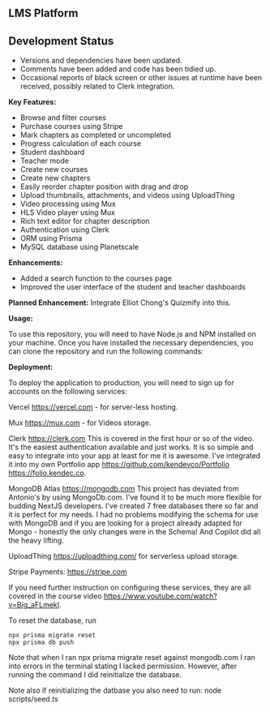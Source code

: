 ## LMS Platform

## Development Status

- Versions and dependencies have been updated.
- Comments have been added and code has been tidied up.
- Occasional reports of black screen or other issues at runtime have been received, possibly related to Clerk integration.

**Key Features:**

- Browse and filter courses
- Purchase courses using Stripe
- Mark chapters as completed or uncompleted
- Progress calculation of each course
- Student dashboard
- Teacher mode
- Create new courses
- Create new chapters
- Easily reorder chapter position with drag and drop
- Upload thumbnails, attachments, and videos using UploadThing
- Video processing using Mux
- HLS Video player using Mux
- Rich text editor for chapter description
- Authentication using Clerk
- ORM using Prisma
- MySQL database using Planetscale

**Enhancements:**

- Added a search function to the courses page
- Improved the user interface of the student and teacher dashboards

**Planned Enhancement:**
Integrate Elliot Chong's Quizmify into this.

**Usage:**

To use this repository, you will need to have Node.js and NPM installed on your machine. Once you have installed the necessary dependencies, you can clone the repository and run the following commands:

**Deployment:**

To deploy the application to production, you will need to sign up for accounts on the following services:

Vercel https://vercel.com - for server-less hosting.

Mux https://mux.com - for Videos storage.

Clerk https://clerk.com This is covered in the first hour or so of the video. It's the easiest
authentication available and just works. It is so simple and easy to integrate into your app at least for
me it is awesome. I've integrated it into my own Portfolio app https://github.com/kendevco/Portfolio https://folio.kendec.co.

MongoDB Atlas https://mongodb.com This project has deviated from Antonio's by using MongoDb.com. I've
found it to be much more flexible for budding NextJS developers. I've created 7 free databases there
so far and it is perfect for my needs. I had no problems modifying the schema for use with MongoDB and
if you are looking for a project already adapted for Mongo - honestly the only changes were in the
Schema! And Copilot did all the heavy lifting.

UploadThing https://uploadthing.com/ for serverless upload storage.

Stripe Payments: https://stripe.com

If you need further instruction on configuring these services, they are all covered in the course
video https://www.youtube.com/watch?v=Big_aFLmekI.

To reset the database, run

    npx prisma migrate reset
    npx prisma db push

Note that when I ran npx prisma migrate reset against mongodb.com I ran
into errors in the terminal stating I lacked permission. However, after
running the command I did reinitialize the database.

Note also if reinitializing the datbase you also need to run:
node scripts/seed.ts
